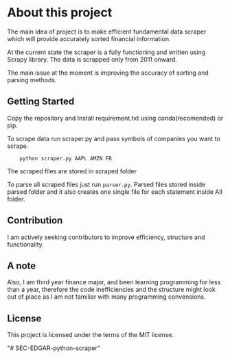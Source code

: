 # About this project 

   The main idea of project is to make efficient fundamental data scraper which will provide accurately sorted financial information.
   
   At the current state the scraper is a fully functioning and written using Scrapy library.
        The data is scrapped only from 2011 onward.

   The main issue at the moment is improving the accuracy of sorting and parsing methods.  

## Getting Started
   Copy the repository and Install requirement.txt using conda(recomended) or pip.
  
   To scrape data run scraper.py and pass symbols of companies you want to scrape.
    
        python scraper.py AAPL AMZN FB
        
   The scraped files are stored in scraped folder 

   To parse all scraped files just run 
      ```
         parser.py
      ```.
   Parsed files stored inside parsed folder and it also creates one single file for each statement inside All folder.


## Contribution
I am actively seeking contributors to improve efficiency, structure and functionality.

## A note 
Also, I am third year finance major, and been learning programming for less than a year, therefore the code inefficiencies and the structure might look out of place as I am not familiar with many programming convensions. 

## License

This project is licensed under the terms of the MIT license.

"# SEC-EDGAR-python-scraper" 
